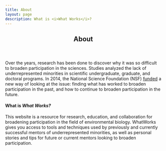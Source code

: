 ```yaml
---
title: About
layout: page
description: What is <i>What Works</i>?
---
```


<!-- Main -->
<div id="main" class="alt">

<!-- One -->
<section id="one">
	<div class="inner">
		<header class="major">
			<h1>About</h1>
		</header>

<p>Over the years, research has been done to discover why it was so difficult to broaden participation in the sciences. Studies analyzed the lack of underrepresented minorities in scientific undergraduate, graduate, and doctoral programs. In 2014, the National Science Foundation (NSF) <a href="http://www.nsf.gov/awardsearch/showAward?AWD_ID=1447326"><u>funded</u></a> a new way of looking at the issue: finding what has worked to broaden participation in the past, and how to continue to broaden participation in the future.</p>

<h4>What is <i>What Works?</i></h4>

<p>This website is a resource for research, education, and collaboration for broadening participation in the field of environmental biology. WhatWorks gives you access to tools and techniques used by previously and currently successful mentors of underrepresented minorities, as well as personal stories and tips for future or current mentors looking to broaden participation.</p>
